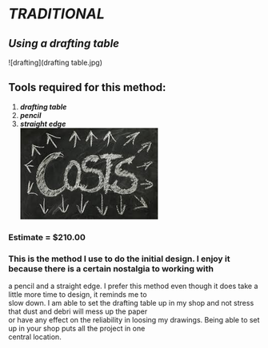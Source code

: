# *TRADITIONAL*  
## *Using a drafting table*  
![drafting](drafting table.jpg)  
## Tools required for this method:  
1. ***drafting table***
1. ***pencil***  
1. ***straight edge***  
![cost](cost.jpg)  
### Estimate = $210.00  
### This is the method I use to do the initial design. I enjoy it because there is a certain nostalgia to working with  
a pencil and a straight edge. I prefer this method even though it does take a little more time to design, it reminds me to  
slow down. I am able to set the drafting table up in my shop and not stress that dust and debri will mess up the paper  
or have any effect on the reliability in loosing my drawings. Being able to set up in your shop puts all the project in one  
central location.  
